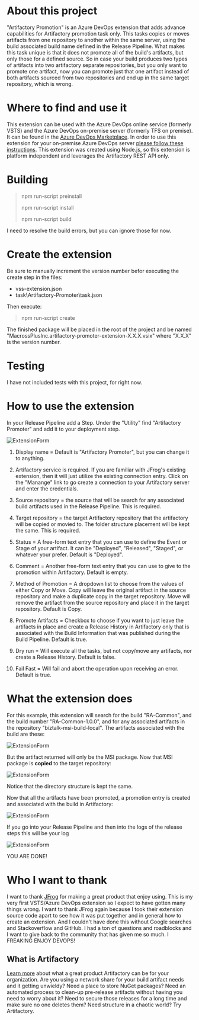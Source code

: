 # About this project
"Artifactory Promotion" is an Azure DevOps extension that adds advance capabilities for Artifactory promotion task only.  This tasks copies or moves artifacts from one repository to another within the same server, using the build associated build name defined in the Release Pipeline.  What makes this task unique is that it does not promote all of the build's artifacts, but only those for a defined source.  So in case your build produces two types of artifacts into two artifactory separate repositories, but you only want to promote one artifact, now you can promote just that one artifact instead of both artifacts sourced from two repositories and end up in the same target repository, which is wrong.

# Where to find and use it
This extension can be used with the Azure DevOps online service (formerly VSTS) and the Azure DevOps on-premise server (formerly TFS on premise).  It can be found in the [Azure DevOps Marketplace](https://marketplace.visualstudio.com/items?itemName=MacrossPlusInc.artifactory-promoter-extension).  In order to use this extension for your on-premise Azure DevOps server [please follow these instructions](https://docs.microsoft.com/en-us/azure/devops/marketplace/get-tfs-extensions?view=tfs-2018#install-extensions-while-connected-to-tfs).  This extension was created using Node.js, so this extension is platform independent and leverages the Artifactory REST API only.

# Building

> npm run-script preinstall
>
> npm run-script install
>
> npm run-script build

I need to resolve the build errors, but you can ignore those for now.

# Create the extension
Be sure to manually increment the version number befor executing the create step in the files:

* vss-extension.json
* task\Artifactory-Promoter\task.json

Then execute:

> npm run-script create

The finished package will be placed in the root of the project and be named "MacrossPlusInc.artifactory-promoter-extension-X.X.X.vsix" where "X.X.X" is the version number.

# Testing
I have not included tests with this project, for right now.

# How to use the extension
In your Release Pipeline add a Step.  Under the "Utility" find "Artifactory Promoter" and add it to your deployment step.

![ExtensionForm](./images/marketplace/promoter-1.png)

1. Display name = Default is "Artifactory Promoter", but you can change it to anything.

2. Artifactory service is required.  If you are familiar with JFrog's existing extension, then it will just utilize the existing connection entry.  Click on the "Manange" link to go create a connection to your Artifactory server and enter the credentials.

3. Source repository = the source that will be search for any associated build artifacts used in the Release Pipeline.  This is required.

4. Target repository = the target Artifactory repository that the artifactory will be copied or movied to.  The folder structure placement will be kept the same.  This is required.

5. Status = A free-form text entry that you can use to define the Event or Stage of your artifact.  It can be "Deployed", "Released", "Staged", or whatever your prefer.  Default is "Deployed".

6. Comment = Another free-form text entry that you can use to give to the promotion within Artifactory.  Default is empty.

7. Method of Promotion = A dropdown list to choose from the values of either Copy or Move.  Copy will leave the original artifact in the source repository and make a duplicate copy in the target repository.  Move will remove the artifact from the source repository and place it in the target repository.  Default is Copy.

8. Promote Artifacts = Checkbox to choose if you want to just leave the artifacts in place and create a Release History in Artifactory only that is associated with the Build Information that was published during the Build Pipeline.  Default is true.

9. Dry run = Will execute all the tasks, but not copy/move any artifacts, nor create a Release History.  Default is false.

10. Fail Fast = Will fail and abort the operation upon receiving an error.  Default is true.

# What the extension does
For this example, this extension will search for the build "RA-Common", and the build number "RA-Common-1.0.0", and for any associated artifacts in the repository "biztalk-msi-build-local".  The artifacts associated with the build are these:

![ExtensionForm](./images/marketplace/promoter-2.png)

But the artifact returned will only be the MSI package.  Now that MSI package is **copied** to the target repository:

![ExtensionForm](./images/marketplace/promoter-4.png)

Notice that the directory structure is kept the same.

Now that all the artifacts have been promoted, a promotion entry is created and associated with the build in Artifactory:

![ExtensionForm](./images/marketplace/promoter-3.png)

If you go into your Release Pipeline and then into the logs of the release steps this will be your log

![ExtensionForm](./images/marketplace/promoter-5.png)

YOU ARE DONE!

# Who I want to thank
I want to thank [JFrog](https://jfrog.com) for making a great product that enjoy using.  This is my very first VSTS/Azure DevOps extension so I expect to have gotten many things wrong.  I want to thank JFrog again because I took their extension source code apart to see how it was put together and in general how to create an extension.  And I couldn't have done this without Google searches and Stackoverflow and GitHub.  I had a ton of questions and roadblocks and I want to give back to the community that has given me so much.  I FREAKING ENJOY DEVOPS!

## What is Artifactory

[Learn more](https://jfrog.com/artifactory/) about what a great product Artifactory can be for your organization.  Are you using a network share for your build artifact needs and it getting unwieldy? Need a place to store NuGet packages?  Need an automated process to clean-up pre-release artifacts without having you need to worry about it?  Need to secure those releases for a long time and make sure no one deletes them?  Need structure in a chaotic world?  Try Artifactory.
